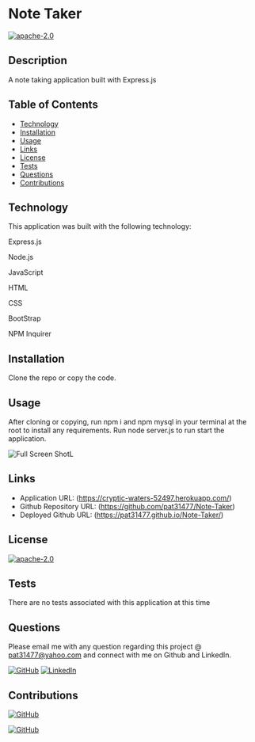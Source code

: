
# Note Taker

[![apache-2.0](https://img.shields.io/badge/license-apache--2.0-green?style=plastic)](https://www.apache.org/licenses/LICENSE-2.0)

## Description

  A note taking application built with Express.js

## Table of Contents
  * [Technology](#technology)
  * [Installation](#installation)
  * [Usage](#usage)
  * [Links](#links)
  * [License](#license)
  * [Tests](#tests)
  * [Questions](#questions)
  * [Contributions](#contributions)
  

## Technology

  This application was built with the following technology:

  Express.js

  Node.js

  JavaScript

  HTML

  CSS

  BootStrap

  NPM Inquirer  
  
## Installation

  Clone the repo or copy the code.

## Usage

  After cloning or copying, run npm i and npm mysql in your terminal at the root to install any requirements. Run node server.js to run start the application. 

 
  ![Full Screen ShotL](./assets/images/Note-Taker_Full_Screen.png?raw=true "Full Screen Shot")
  

 ## Links
 
  * Application URL: (https://cryptic-waters-52497.herokuapp.com/)
  * Github Repository URL: (https://github.com/pat31477/Note-Taker)
  * Deployed Github URL: (https://pat31477.github.io/Note-Taker/)
  

## License

  [![apache-2.0](https://img.shields.io/badge/license-apache--2.0-green?style=plastic)](https://www.apache.org/licenses/LICENSE-2.0)


## Tests

  There are no tests associated with this application at this time

## Questions

  Please email me with any question regarding this project @ pat31477@yahoo.com and connect with me on Github and LinkedIn. 

  [![GitHub](https://img.shields.io/badge/Patrick%20Walker-Click%20Me!-blueviolet?style=plastic&logo=GitHub)](https://github.com/pat31477) 
  [![LinkedIn](https://img.shields.io/badge/Patrick%20Walker%20LinkedIn-Click%20Me!-grey?style=plastic&logo=LinkedIn&labelColor=blue)](https://www.linkedin.com/in/patrick-walker-926a35189/)

  ## Contributions

  [![GitHub](https://img.shields.io/badge/Gabe%20Thomas-Click%20Me!-blueviolet?style=plastic&logo=GitHub)](https://github.com/samohtebag)
  
  [![GitHub](https://img.shields.io/badge/Jason%20Barbanel-Click%20Me!-blueviolet?style=plastic&logo=GitHub)](https://github.com/Jbarbss)




  
  
  
  
  

  
  